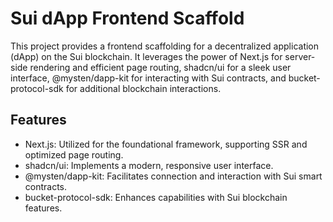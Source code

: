 # Sui dApp Frontend Scaffold

This project provides a frontend scaffolding for a decentralized application (dApp) on the Sui blockchain. It leverages the power of Next.js for server-side rendering and efficient page routing, shadcn/ui for a sleek user interface, @mysten/dapp-kit for interacting with Sui contracts, and bucket-protocol-sdk for additional blockchain interactions.

## Features
* Next.js: Utilized for the foundational framework, supporting SSR and optimized page routing.
* shadcn/ui: Implements a modern, responsive user interface.
* @mysten/dapp-kit: Facilitates connection and interaction with Sui smart contracts.
* bucket-protocol-sdk: Enhances capabilities with Sui blockchain features.


